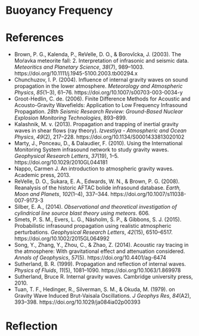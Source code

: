 # Buoyancy Frequency
# References
- <div class="csl-entry">Brown, P. G., Kalenda, P., ReVelle, D. O., &#38; Borovǐcka, J. (2003). The Moŕavka meteorite fall: 2. Interpretation of infrasonic and seismic data. <i>Meteoritics and Planetary Science</i>, <i>38</i>(7), 989–1003. https://doi.org/10.1111/j.1945-5100.2003.tb00294.x</div>
- <div class="csl-entry">Chunchuzov, I. P. (2004). Influence of internal gravity waves on sound propagation in the lower atmosphere. <i>Meteorology and Atmospheric Physics</i>, <i>85</i>(1–3), 61–76. https://doi.org/10.1007/s00703-003-0034-y</div>
- <div class="csl-entry">Groot-Hedlin, C. de. (2006). Finite Difference Methods for Acoustic and Acousto-Gravity Wavefields: Application to Low Frequency Infrasound Propagation. <i>28th Seismic Research Review: Ground-Based Nuclear Explosion Monitoring Technologies</i>, 893–899.</div>
- <div class="csl-entry">Kalashnik, M. v. (2013). Propagation and trapping of inertial gravity waves in shear flows (ray theory). <i>Izvestiya - Atmospheric and Ocean Physics</i>, <i>49</i>(2), 217–228. https://doi.org/10.1134/S0001433813020102</div>
- <div class="csl-entry">Marty, J., Ponceau, D., &#38; Dalaudier, F. (2010). Using the International Monitoring System infrasound network to study gravity waves. <i>Geophysical Research Letters</i>, <i>37</i>(19), 1–5. https://doi.org/10.1029/2010GL044181</div>
- Nappo, Carmen J. An introduction to atmospheric gravity waves. Academic press, 2013.
- <div class="csl-entry">ReVelle, D. O., Sukara, E. A., Edwards, W. N., &#38; Brown, P. G. (2008). Reanalysis of the historic AFTAC bolide infrasound database. <i>Earth, Moon and Planets</i>, <i>102</i>(1–4), 337–344. https://doi.org/10.1007/s11038-007-9173-3</div>
- <div class="csl-entry">Silber, E. A., (2014). <i>Observational and theoretical investigation of cylindrical line source blast theory using meteors</i>. 606.</div>
- <div class="csl-entry">Smets, P. S. M., Evers, L. G., Näsholm, S. P., &#38; Gibbons, S. J. (2015). Probabilistic infrasound propagation using realistic atmospheric perturbations. <i>Geophysical Research Letters</i>, <i>42</i>(15), 6510–6517. https://doi.org/10.1002/2015GL064992</div>
- <div class="csl-entry">Song, Y., Zhang, Y., Zhou, C., &#38; Zhao, Z. (2014). Acoustic ray tracing in the atmosphere: With gravitational effect and attenuation considered. <i>Annals of Geophysics</i>, <i>57</i>(5). https://doi.org/10.4401/ag-6474</div>
- <div class="csl-entry">Sutherland, B. R. (1999). Propagation and reflection of internal waves. <i>Physics of Fluids</i>, <i>11</i>(5), 1081–1090. https://doi.org/10.1063/1.869978</div>
- Sutherland, Bruce R. Internal gravity waves. Cambridge university press, 2010.
- <div class="csl-entry">Tuan, T. F., Hedinger, R., Silverman, S. M., &#38; Okuda, M. (1979). on Gravity Wave Induced Brut-Vaisala Oscillations. <i>J Geophys Res</i>, <i>84</i>(A2), 393–398. https://doi.org/10.1029/ja084ia02p00393</div>
# Reflection
